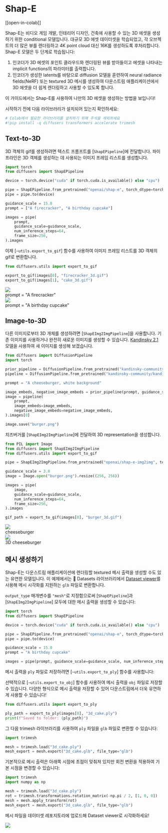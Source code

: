 <!--Copyright 2023 The HuggingFace Team. All rights reserved.

Licensed under the Apache License, Version 2.0 (the "License"); you may not use this file except in compliance with
the License. You may obtain a copy of the License at

http://www.apache.org/licenses/LICENSE-2.0

Unless required by applicable law or agreed to in writing, software distributed under the License is distributed on
an "AS IS" BASIS, WITHOUT WARRANTIES OR CONDITIONS OF ANY KIND, either express or implied. See the License for the
specific language governing permissions and limitations under the License.
-->

# Shap-E

[[open-in-colab]]

Shap-E는 비디오 게임 개발, 인테리어 디자인, 건축에 사용할 수 있는 3D 에셋을 생성하기 위한 conditional 모델입니다. 대규모 3D 에셋 데이터셋을 학습되었고, 각 오브젝트의 더 많은 뷰를 렌더링하고 4K point cloud 대신 16K를 생성하도록 후처리합니다. Shap-E 모델은 두 단계로 학습됩니다:

1. 인코더가 3D 에셋의 포인트 클라우드와 렌더링된 뷰를 받아들이고 에셋을 나타내는 implicit functions의 파라미터를 출력합니다.
2. 인코더가 생성한 latents를 바탕으로 diffusion 모델을 훈련하여 neural radiance fields(NeRF) 또는 textured 3D 메시를 생성하여 다운스트림 애플리케이션에서 3D 에셋을 더 쉽게 렌더링하고 사용할 수 있도록 합니다.

이 가이드에서는 Shap-E를 사용하여 나만의 3D 에셋을 생성하는 방법을 보입니다!

시작하기 전에 다음 라이브러리가 설치되어 있는지 확인하세요:

```py
# Colab에서 필요한 라이브러리를 설치하기 위해 주석을 제외하세요
#!pip install -q diffusers transformers accelerate trimesh
```

## Text-to-3D

3D 객체의 gif를 생성하려면 텍스트 프롬프트를 [`ShapEPipeline`]에 전달합니다. 파이프라인은 3D 객체를 생성하는 데 사용되는 이미지 프레임 리스트를 생성합니다.

```py
import torch
from diffusers import ShapEPipeline

device = torch.device("cuda" if torch.cuda.is_available() else "cpu")

pipe = ShapEPipeline.from_pretrained("openai/shap-e", torch_dtype=torch.float16, variant="fp16")
pipe = pipe.to(device)

guidance_scale = 15.0
prompt = ["A firecracker", "A birthday cupcake"]

images = pipe(
    prompt,
    guidance_scale=guidance_scale,
    num_inference_steps=64,
    frame_size=256,
).images
```

이제 [`~utils.export_to_gif`] 함수를 사용하여 이미지 프레임 리스트를 3D 객체의 gif로 변환합니다.

```py
from diffusers.utils import export_to_gif

export_to_gif(images[0], "firecracker_3d.gif")
export_to_gif(images[1], "cake_3d.gif")
```

<div class="flex gap-4">
  <div>
    <img class="rounded-xl" src="https://huggingface.co/datasets/hf-internal-testing/diffusers-images/resolve/main/shap_e/firecracker_out.gif"/>
    <figcaption class="mt-2 text-center text-sm text-gray-500">prompt = "A firecracker"</figcaption>
  </div>
  <div>
    <img class="rounded-xl" src="https://huggingface.co/datasets/hf-internal-testing/diffusers-images/resolve/main/shap_e/cake_out.gif"/>
    <figcaption class="mt-2 text-center text-sm text-gray-500">prompt = "A birthday cupcake"</figcaption>
  </div>
</div>

## Image-to-3D

다른 이미지로부터 3D 개체를 생성하려면 [`ShapEImg2ImgPipeline`]을 사용합니다. 기존 이미지를 사용하거나 완전히 새로운 이미지를 생성할 수 있습니다. [Kandinsky 2.1](../api/pipelines/kandinsky) 모델을 사용하여 새 이미지를 생성해 보겠습니다.

```py
from diffusers import DiffusionPipeline
import torch

prior_pipeline = DiffusionPipeline.from_pretrained("kandinsky-community/kandinsky-2-1-prior", torch_dtype=torch.float16, use_safetensors=True).to("cuda")
pipeline = DiffusionPipeline.from_pretrained("kandinsky-community/kandinsky-2-1", torch_dtype=torch.float16, use_safetensors=True).to("cuda")

prompt = "A cheeseburger, white background"

image_embeds, negative_image_embeds = prior_pipeline(prompt, guidance_scale=1.0).to_tuple()
image = pipeline(
    prompt,
    image_embeds=image_embeds,
    negative_image_embeds=negative_image_embeds,
).images[0]

image.save("burger.png")
```

치즈버거를 [`ShapEImg2ImgPipeline`]에 전달하여 3D representation을 생성합니다.

```py
from PIL import Image
from diffusers import ShapEImg2ImgPipeline
from diffusers.utils import export_to_gif

pipe = ShapEImg2ImgPipeline.from_pretrained("openai/shap-e-img2img", torch_dtype=torch.float16, variant="fp16").to("cuda")

guidance_scale = 3.0
image = Image.open("burger.png").resize((256, 256))

images = pipe(
    image,
    guidance_scale=guidance_scale,
    num_inference_steps=64,
    frame_size=256,
).images

gif_path = export_to_gif(images[0], "burger_3d.gif")
```

<div class="flex gap-4">
  <div>
    <img class="rounded-xl" src="https://huggingface.co/datasets/hf-internal-testing/diffusers-images/resolve/main/shap_e/burger_in.png"/>
    <figcaption class="mt-2 text-center text-sm text-gray-500">cheeseburger</figcaption>
  </div>
  <div>
    <img class="rounded-xl" src="https://huggingface.co/datasets/hf-internal-testing/diffusers-images/resolve/main/shap_e/burger_out.gif"/>
    <figcaption class="mt-2 text-center text-sm text-gray-500">3D cheeseburger</figcaption>
  </div>
</div>

## 메시 생성하기

Shap-E는 다운스트림 애플리케이션에 렌더링할 textured 메시 출력을 생성할 수도 있는 유연한 모델입니다. 이 예제에서는 🤗 Datasets 라이브러리에서 [Dataset viewer](https://huggingface.co/docs/hub/datasets-viewer#dataset-preview)를 사용해 메시 시각화를 지원하는 `glb` 파일로 변환합니다.

`output_type` 매개변수를 `"mesh"`로 지정함으로써 [`ShapEPipeline`]과 [`ShapEImg2ImgPipeline`] 모두에 대한 메시 출력을 생성할 수 있습니다:

```py
import torch
from diffusers import ShapEPipeline

device = torch.device("cuda" if torch.cuda.is_available() else "cpu")

pipe = ShapEPipeline.from_pretrained("openai/shap-e", torch_dtype=torch.float16, variant="fp16")
pipe = pipe.to(device)

guidance_scale = 15.0
prompt = "A birthday cupcake"

images = pipe(prompt, guidance_scale=guidance_scale, num_inference_steps=64, frame_size=256, output_type="mesh").images
```

메시 출력을 `ply` 파일로 저장하려면 [`~utils.export_to_ply`] 함수를 사용합니다:

<Tip>

선택적으로 [`~utils.export_to_obj`] 함수를 사용하여 메시 출력을 `obj` 파일로 저장할 수 있습니다. 다양한 형식으로 메시 출력을 저장할 수 있어 다운스트림에서 더욱 유연하게 사용할 수 있습니다!

</Tip>

```py
from diffusers.utils import export_to_ply

ply_path = export_to_ply(images[0], "3d_cake.ply")
print(f"Saved to folder: {ply_path}")
```

그 다음 trimesh 라이브러리를 사용하여 `ply` 파일을 `glb` 파일로 변환할 수 있습니다:

```py
import trimesh

mesh = trimesh.load("3d_cake.ply")
mesh_export = mesh.export("3d_cake.glb", file_type="glb")
```

기본적으로 메시 출력은 아래쪽 시점에 초점이 맞춰져 있지만 회전 변환을 적용하여 기본 시점을 변경할 수 있습니다:

```py
import trimesh
import numpy as np

mesh = trimesh.load("3d_cake.ply")
rot = trimesh.transformations.rotation_matrix(-np.pi / 2, [1, 0, 0])
mesh = mesh.apply_transform(rot)
mesh_export = mesh.export("3d_cake.glb", file_type="glb")
```

메시 파일을 데이터셋 레포지토리에 업로드해 Dataset viewer로 시각화하세요!

<div class="flex justify-center">
    <img class="rounded-xl" src="https://huggingface.co/datasets/huggingface/documentation-images/resolve/main/diffusers/3D-cake.gif"/>
</div>

